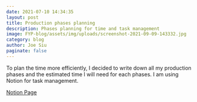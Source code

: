 ```yaml
---
date: 2021-07-10 14:34:35
layout: post
title: Production phases planning
description: Phases planning for time and task management
image: FYP-blog/assets/img/uploads/screenshot-2021-09-09-143332.jpg
category: blog
author: Joe Siu
paginate: false
---
```

To plan the time more efficiently, I decided to write down all my production phases and the estimated time I will need for each phases. I am using Notion for task management.



[Notion Page](https://siumanho.notion.site/Final-Year-Project-0f51836b992a402baaa50926f2bed69d)